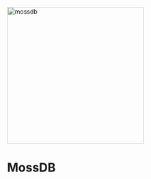 <img width="320" height="320" alt="mossdb" src="https://github.com/user-attachments/assets/fd2af087-5356-40e4-8a05-4f1a8d151194" />

# MossDB
